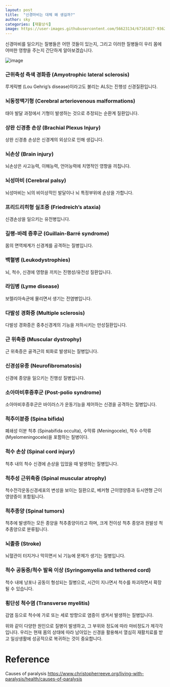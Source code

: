 ```yaml
---
layout: post
title:  "신경마비는 대체 왜 생길까?"
author: sky
categories: [재활상식]
image: https://user-images.githubusercontent.com/56623134/67161027-93622100-f391-11e9-9a04-af757ae70348.png
---
```


신경마비를 일으키는 질병들은 어떤 것들이 있는지, 그리고 이러한 질병들이 우리 몸에 어떠한 영향을 주는지 간단하게 알아보겠습니다.
 
![image](https://user-images.githubusercontent.com/56623134/67633828-3e299080-f8f8-11e9-9517-e481a1947fe0.png)

 
### 근위축성 측색 경화증 (Amyotrophic lateral sclerosis)
루게릭병 (Lou Gehrig’s disease)이라고도 불리는 ALS는 진행성 신경질환입니다.

### 뇌동정맥기형 (Cerebral arteriovenous malformations)
태아 발달 과정에서 기형이 발생하는 것으로 추정되는 순환계 질환입니다.

### 상완 신경총 손상 (Brachial Plexus Injury)
상완 신경총 손상은 신경계의 외상으로 인해 생깁니다.

### 뇌손상 (Brain injury)
뇌손상은 사고능력, 이해능력, 언어능력에 치명적인 영향을 끼칩니다.

### 뇌성마비 (Cerebral palsy)
뇌성마비는 뇌의 비이상적인 발달이나 뇌 특정부위에 손상을 가합니다.

### 프리드리히형 실조증 (Friedreich’s ataxia)
신경손상을 일으키는 유전병입니다.

### 길랭-바레 증후군 (Guillain-Barré syndrome)
몸의 면역체계가 신경계를 공격하는 질병입니다.

### 백혈병 (Leukodystrophies)
뇌, 척수, 신경에 영향을 끼치는 진행성/유전성 질환입니다.

### 라임병 (Lyme disease)
보렐리아속균에 물리면서 생기는 전염병입니다.

### 다발성 경화증 (Multiple sclerosis)
다발성 경화증은 중추신경계의 기능을 저하시키는 만성질환입니다.

### 근 위축증 (Muscular dystrophy)
근 위축증은 골격근의 퇴화로 발생되는 질병입니다.

### 신경섬유종 (Neurofibromatosis)
신경에 종양을 일으키는 진행성 질병입니다.

### 소아마비후증후군 (Post-polio syndrome)
소아마비후증후군은 바이러스가 운동기능을 제어하는 신경을 공격하는 질병입니다.

### 척추이분증 (Spina bifida)
폐쇄성 이분 척추 (Spinabifida occulta), 수막류 (Meningocele), 척수 수막류 (Myelomeningocele)을 포함하는 질병이다.

### 척수 손상 (Spinal cord injury)
척추 내의 척수 신경에 손상을 입었을 때 발생하는 질병입니다.

### 척추성 근위축증 (Spinal muscular atrophy)
척수전각운동신경세포의 변성을 보이는 질환으로, 베커형 근이영양증과 듀시엔형 근이영양증이 포함됩니다.

### 척추종양 (Spinal tumors)
척추에 발생하는 모든 종양을 척추종양이라고 하며, 크게 전이성 척추 종양과 원발성 척추종양으로 분류됩니다.

### 뇌졸중 (Stroke)
뇌혈관이 터지거나 막히면서 뇌 기능에 문제가 생기는 질병입니다.

### 척수 공동증/척수 발육 이상 (Syringomyelia and tethered cord)
척수 내에 낭포나 공동이 형성되는 질병으로, 시간이 지나면서 척수를 파괴하면서 확장될 수 있습니다.

### 횡단성 척수염 (Transverse myelitis)
감염 등으로 척수에 가로 또는 세로 방향으로 염증이 생겨서 발생하는 질병입니다.

위와 같이 다양한 원인으로 질병이 발생하고, 그 부위와 정도에 따라 마비정도가 제각각입니다.
우리는 현재 몸의 상태에 따라 남아있는 신경을 활용해서 열심히 재활치료를 받고 일상생활에 성공적으로 복귀하는 것이 중요합니다.

# Reference
Causes of paralysis
https://www.christopherreeve.org/living-with-paralysis/health/causes-of-paralysis
